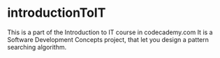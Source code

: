 # introductionToIT

This is a part of the Introduction to IT course in codecademy.com
It is a Software Development Concepts project, that let you design a pattern searching algorithm.
